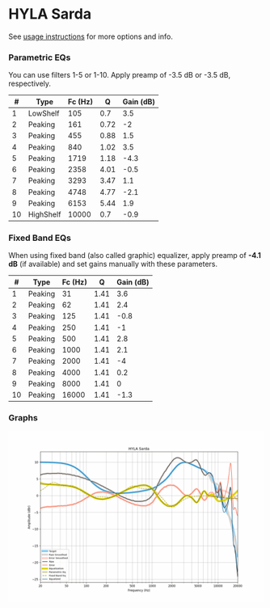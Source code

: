 # HYLA Sarda
See [usage instructions](https://github.com/jaakkopasanen/AutoEq#usage) for more options and info.

### Parametric EQs
You can use filters 1-5 or 1-10. Apply preamp of -3.5 dB or -3.5 dB, respectively.

|   # | Type      |   Fc (Hz) |    Q |   Gain (dB) |
|-----|-----------|-----------|------|-------------|
|   1 | LowShelf  |       105 | 0.7  |         3.5 |
|   2 | Peaking   |       161 | 0.72 |        -2   |
|   3 | Peaking   |       455 | 0.88 |         1.5 |
|   4 | Peaking   |       840 | 1.02 |         3.5 |
|   5 | Peaking   |      1719 | 1.18 |        -4.3 |
|   6 | Peaking   |      2358 | 4.01 |        -0.5 |
|   7 | Peaking   |      3293 | 3.47 |         1.1 |
|   8 | Peaking   |      4748 | 4.77 |        -2.1 |
|   9 | Peaking   |      6153 | 5.44 |         1.9 |
|  10 | HighShelf |     10000 | 0.7  |        -0.9 |

### Fixed Band EQs
When using fixed band (also called graphic) equalizer, apply preamp of **-4.1 dB** (if available) and set gains manually with these parameters.

|   # | Type    |   Fc (Hz) |    Q |   Gain (dB) |
|-----|---------|-----------|------|-------------|
|   1 | Peaking |        31 | 1.41 |         3.6 |
|   2 | Peaking |        62 | 1.41 |         2.4 |
|   3 | Peaking |       125 | 1.41 |        -0.8 |
|   4 | Peaking |       250 | 1.41 |        -1   |
|   5 | Peaking |       500 | 1.41 |         2.8 |
|   6 | Peaking |      1000 | 1.41 |         2.1 |
|   7 | Peaking |      2000 | 1.41 |        -4   |
|   8 | Peaking |      4000 | 1.41 |         0.2 |
|   9 | Peaking |      8000 | 1.41 |         0   |
|  10 | Peaking |     16000 | 1.41 |        -1.3 |

### Graphs
![](./HYLA%20Sarda.png)
